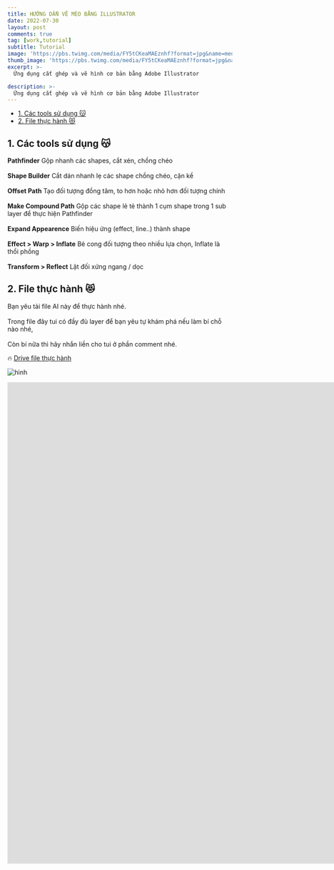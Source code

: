 ```yaml
---
title: HƯỚNG DẪN VẼ MÈO BẰNG ILLUSTRATOR 
date: 2022-07-30
layout: post
comments: true
tag: [work,tutorial]
subtitle: Tutorial
image: 'https://pbs.twimg.com/media/FY5tCKeaMAEznhf?format=jpg&name=medium'
thumb_image: 'https://pbs.twimg.com/media/FY5tCKeaMAEznhf?format=jpg&name=medium'
excerpt: >-
  Ứng dụng cắt ghép và vẽ hình cơ bản bằng Adobe Illustrator

description: >-
  Ứng dụng cắt ghép và vẽ hình cơ bản bằng Adobe Illustrator
---
```


- [1. Các tools sử dụng 😽](#part1)
- [2. File thực hành 😻](#part2)

<a name="part1"></a>
## 1. Các tools sử dụng 😽

**Pathfinder** Gộp nhanh các shapes, cắt xén, chồng chéo<br>   
**Shape Builder** Cắt dán nhanh lẹ các shape chồng chéo, cận kề<br>   
**Offset Path** Tạo đối tượng đồng tâm, to hơn hoặc nhỏ hơn đối tượng chính<br>   
**Make Compound Path** Gộp các shape lẻ tẻ thành 1 cụm shape trong 1 sub layer để thực hiện Pathfinder<br>   
**Expand Appearence** Biến hiệu ứng (effect, line..) thành shape<br>   
**Effect > Warp > Inflate** Bẻ cong đối tượng theo nhiều lựa chọn, Inflate là thổi phồng<br>   
**Transform > Reflect** Lật đối xứng ngang / dọc<br>   

<a name="part2"></a>
## 2. File thực hành 😻

Bạn yêu tải file AI này để thực hành nhé.<br>   
Trong file đây tui có đầy đủ layer để bạn yêu tự khám phá nếu làm bí chỗ nào nhé,<br>   
Còn bí nữa thì hãy nhắn liền cho tui ở phần comment nhé.<br>   

🔥 [Drive file thực hành](https://drive.google.com/file/d/1Qchng1-lymUjbMpJ9sDD32PAO77D-0CJ/view?usp=sharing)

![hình](https://pbs.twimg.com/media/FY5u_HhaUAAvsDb?format=jpg&name=large)

<iframe width="1920" height="1080" src="https://www.youtube.com/embed/R1VygGXDXFA" title="YouTube video player" frameborder="0" allow="accelerometer; autoplay; clipboard-write; encrypted-media; gyroscope; picture-in-picture" allowfullscreen></iframe>

